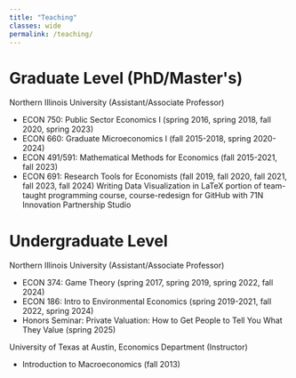 ```yaml
---
title: "Teaching"
classes: wide
permalink: /teaching/
---
```

# Graduate Level (PhD/Master's)
Northern Illinois University (Assistant/Associate Professor)

- ECON 750: Public Sector Economics I (spring 2016, spring 2018, fall 2020, spring 2023)
- ECON 660: Graduate Microeconomics I (fall 2015-2018, spring 2020-2024)
- ECON 491/591: Mathematical Methods for Economics (fall 2015-2021, fall 2023)
- ECON 691: Research Tools for Economists (fall 2019, fall 2020, fall 2021, fall 2023, fall 2024) Writing  Data Visualization in LaTeX portion of team-taught programming course, course-redesign for GitHub with 71N Innovation Partnership Studio

# Undergraduate Level
Northern Illinois University (Assistant/Associate Professor)
- ECON 374: Game Theory (spring 2017, spring 2019, spring 2022, fall 2024)
- ECON 186: Intro to Environmental Economics (spring 2019-2021, fall 2022, spring 2024)
- Honors Seminar: Private Valuation: How to Get People to Tell You What They Value (spring 2025)

University of Texas at Austin, Economics Department (Instructor)
 - Introduction to Macroeconomics (fall 2013)